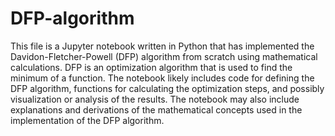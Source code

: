 # DFP-algorithm
This file is a Jupyter notebook written in Python that has implemented the Davidon-Fletcher-Powell (DFP) algorithm from scratch using mathematical calculations. DFP is an optimization algorithm that is used to find the minimum of a function. The notebook likely includes code for defining the DFP algorithm, functions for calculating the optimization steps, and possibly visualization or analysis of the results. The notebook may also include explanations and derivations of the mathematical concepts used in the implementation of the DFP algorithm.
